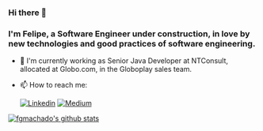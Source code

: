 ### Hi there 👋

### I'm Felipe, a Software Engineer under construction, in love by new technologies and good practices of software engineering.

- 🔭 I'm currently working as Senior Java Developer at NTConsult, allocated at Globo.com, in the Globoplay sales team.
- 📫 How to reach me:

    [![Linkedin](https://badgen.net/badge/LinkedIn/fgmachado?icon=linkedin)](https://www.linkedin.com/in/felipe-gomes-machado-16b8bb37/)
    [![Medium](https://badgen.net/badge/Medium/fgmachado?icon=medium)](https://medium.com/@fgmachado)

[![fgmachado's github stats](https://github-readme-stats.vercel.app/api?username=fgmachado)](https://github.com/fgmachado/github-readme-stats)
